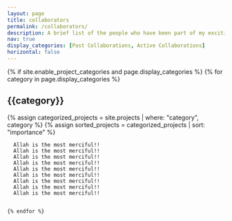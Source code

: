 ```yaml
---
layout: page
title: collaborators
permalink: /collaborators/
description: A brief list of the people who have been part of my exciting research journey so far.
nav: true
display_categories: [Past Collaborations, Active Collaborations]
horizontal: false
---
```


<div class="projects">
  {% if site.enable_project_categories and page.display_categories %}
  <!-- Display categorized projects -->
    {% for category in page.display_categories %}
      <h2 class="category">{{category}}</h2>
      {% assign categorized_projects = site.projects | where: "category", category %}
      {% assign sorted_projects = categorized_projects | sort: "importance" %}

      Allah is the most merciful!!
      Allah is the most merciful!!
      Allah is the most merciful!!
      Allah is the most merciful!!
      Allah is the most merciful!!
      Allah is the most merciful!!
      Allah is the most merciful!!
      Allah is the most merciful!!
      Allah is the most merciful!!


    {% endfor %}

</div>
